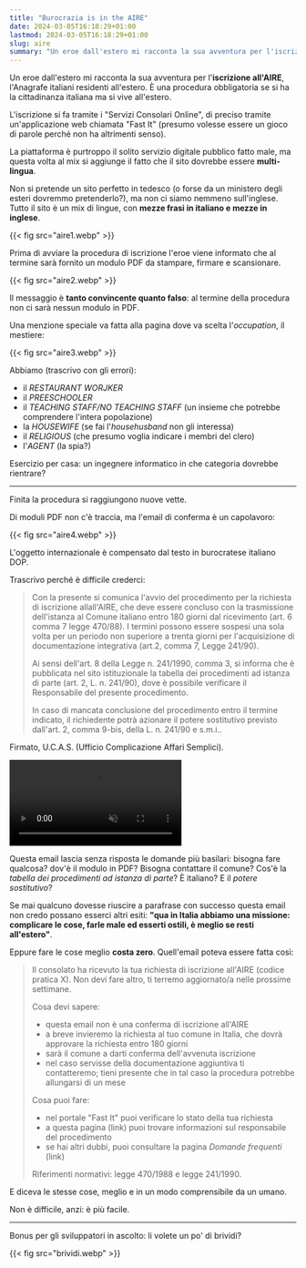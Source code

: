 ```yaml
---
title: "Burocrazia is in the AIRE"
date: 2024-03-05T16:18:29+01:00
lastmod: 2024-03-05T16:18:29+01:00
slug: aire
summary: "Un eroe dall'estero mi racconta la sua avventura per l'iscrizione all'AIRE, l'Anagrafe italiani residenti all'estero. Sei pronto per affrontare la tabella dei procedimenti ad istanza di parte?"
---
```


Un eroe dall'estero mi racconta la sua avventura per l'**iscrizione all'AIRE**, l'Anagrafe italiani residenti all'estero. È una procedura obbligatoria se si ha la cittadinanza italiana ma si vive all'estero.

L'iscrizione si fa tramite i "Servizi Consolari Online", di preciso tramite un'applicazione web chiamata "Fast It" (presumo volesse essere un gioco di parole perché non ha altrimenti senso).

La piattaforma è purtroppo il solito servizio digitale pubblico fatto male, ma questa volta al mix si aggiunge il fatto che il sito dovrebbe essere **multi-lingua**.

Non si pretende un sito perfetto in tedesco (o forse da un ministero degli esteri dovremmo pretenderlo?), ma non ci siamo nemmeno sull'inglese. Tutto il sito è un mix di lingue, con **mezze frasi in italiano e mezze in inglese**.

{{< fig src="aire1.webp" >}}

Prima di avviare la procedura di iscrizione l'eroe viene informato che al termine sarà fornito un modulo PDF da stampare, firmare e scansionare.

{{< fig src="aire2.webp" >}}

Il messaggio è **tanto convincente quanto falso**: al termine della procedura non ci sarà nessun modulo in PDF.

Una menzione speciale va fatta alla pagina dove va scelta l'*occupation*, il mestiere:

{{< fig src="aire3.webp" >}}

Abbiamo (trascrivo con gli errori):
- il *RESTAURANT WORJKER*
- il *PREESCHOOLER*
- il *TEACHING STAFF/NO TEACHING STAFF* (un insieme che potrebbe comprendere l'intera popolazione)
- la *HOUSEWIFE* (se fai l'*househusband* non gli interessa)
- il *RELIGIOUS* (che presumo voglia indicare i membri del clero)
- l'*AGENT* (la spia?)

Esercizio per casa: un ingegnere informatico in che categoria dovrebbe rientrare?

---

Finita la procedura si raggiungono nuove vette.

Di moduli PDF non c'è traccia, ma l'email di conferma è un capolavoro:

{{< fig src="aire4.webp" >}}

L'oggetto internazionale è compensato dal testo in burocratese italiano DOP.

Trascrivo perché è difficile crederci:

>Con la presente si comunica l'avvio del procedimento per la richiesta di iscrizione allall'AIRE, che deve essere concluso con la trasmissione dell'istanza al Comune italiano entro 180 giorni dal ricevimento (art. 6 comma 7 legge 470/88). I termini possono essere sospesi una sola volta per un periodo non superiore a trenta giorni per l'acquisizione di documentazione integrativa (art.2, comma 7, Legge 241/90).
>
>Ai sensi dell'art. 8 della Legge n. 241/1990, comma 3, si informa che è pubblicata nel sito istituzionale la tabella dei procedimenti ad istanza di parte (art. 2, L. n. 241/90), dove è possibile verificare il Responsabile del presente procedimento.
>
>In caso di mancata conclusione del procedimento entro il termine indicato, il richiedente potrà azionare il potere sostitutivo previsto dall'art. 2, comma 9-bis, della L. n. 241/90 e s.m.i..

Firmato, U.C.A.S. (Ufficio Complicazione Affari Semplici).

<video autoplay muted loop playsinline style="width: 60%; margin-left: 0">
    <source src="maurizio.mp4" type="video/mp4">
</video>

Questa email lascia senza risposta le domande più basilari: bisogna fare qualcosa? dov'è il modulo in PDF? Bisogna contattare il comune? Cos'è la *tabella dei procedimenti ad istanza di parte*? È italiano? E il *potere sostitutivo*?

Se mai qualcuno dovesse riuscire a parafrase con successo questa email non credo possano esserci altri esiti: **"qua in Italia abbiamo una missione: complicare le cose, farle male ed esserti ostili, è meglio se resti all'estero"**.

Eppure fare le cose meglio **costa zero**. Quell'email poteva essere fatta così:

>Il consolato ha ricevuto la tua richiesta di iscrizione all'AIRE (codice pratica X). Non devi fare altro, ti terremo aggiornato/a nelle prossime settimane.
>
>Cosa devi sapere:
>- questa email non è una conferma di iscrizione all'AIRE
>- a breve invieremo la richiesta al tuo comune in Italia, che dovrà approvare la richiesta entro 180 giorni
>- sarà il comune a darti conferma dell'avvenuta iscrizione
>- nel caso servisse della documentazione aggiuntiva ti contatteremo; tieni presente che in tal caso la procedura potrebbe allungarsi di un mese
>
>Cosa puoi fare:
>- nel portale "Fast It" puoi verificare lo stato della tua richiesta
>- a questa pagina (link) puoi trovare informazioni sul responsabile del procedimento
>- se hai altri dubbi, puoi consultare la pagina *Domande frequenti* (link)
>
>Riferimenti normativi: legge 470/1988 e legge 241/1990.

E diceva le stesse cose, meglio e in un modo comprensibile da un umano.

Non è difficile, anzi: è più facile.

---

Bonus per gli sviluppatori in ascolto: li volete un po' di brividi?

{{< fig src="brividi.webp" >}}
